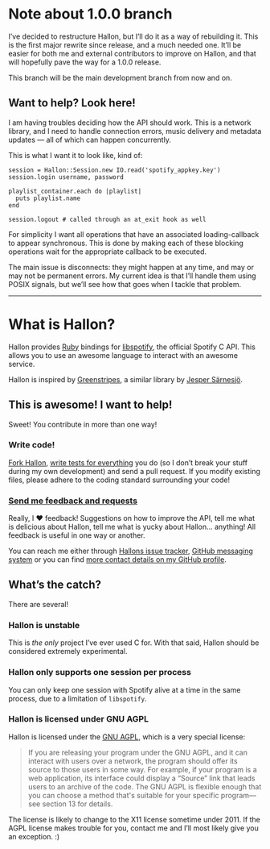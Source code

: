 Note about 1.0.0 branch
=======================
I’ve decided to restructure Hallon, but I’ll do it as a way of rebuilding it. This is the first major rewrite since release, and a much needed one. It’ll be easier for both me and external contributors to improve on Hallon, and that will hopefully pave the way for a 1.0.0 release.

This branch will be the main development branch from now and on.

Want to help? Look here!
------------------------
I am having troubles deciding how the API should work. This is a network library, and I need to handle connection errors, music delivery and metadata updates — all of which can happen concurrently.

This is what I want it to look like, kind of:

    session = Hallon::Session.new IO.read('spotify_appkey.key')
    session.login username, password
    
    playlist_container.each do |playlist|
      puts playlist.name
    end
    
    session.logout # called through an at_exit hook as well

For simplicity I want all operations that have an associated loading-callback to appear synchronous. This is done by making each of these blocking operations wait for the appropriate callback to be executed.

The main issue is disconnects: they might happen at any time, and may or may not be permanent errors. My current idea is that I’ll handle them using POSIX signals, but we’ll see how that goes when I tackle that problem.

---

What is Hallon?
===============
Hallon provides [Ruby][] bindings for [libspotify][], the official Spotify C API. This allows you to use an awesome language to interact with an awesome service.

Hallon is inspired by [Greenstripes][], a similar library by [Jesper Särnesjö][].

This is awesome! I want to help!
--------------------------------
Sweet! You contribute in more than one way!

### Write code!
[Fork Hallon](http://github.com/Burgestrand/Hallon), [write tests for everything](http://relishapp.com/rspec) you do (so I don’t break your stuff during my own development) and send a pull request. If you modify existing files, please adhere to the coding standard surrounding your code!

### [Send me feedback and requests](http://github.com/Burgestrand/Hallon/issues)
Really, I ❤ feedback! Suggestions on how to improve the API, tell me what is delicious about Hallon, tell me what is yucky about Hallon… anything! All feedback is useful in one way or another.

You can reach me either through [Hallons issue tracker](http://github.com/Burgestrand/Hallon/issues), [GitHub messaging system](http://github.com/inbox/new/Burgestrand) or you can find [more contact details on my GitHub profile](http://github.com/Burgestrand).

## What’s the catch?
There are several!

### Hallon is unstable
This is *the only* project I’ve ever used C for. With that said, Hallon should be considered extremely experimental.

### Hallon only supports one session per process
You can only keep one session with Spotify alive at a time in the same process, due to a limitation of `libspotify`.

### Hallon is licensed under GNU AGPL
Hallon is licensed under the [GNU AGPL](http://www.gnu.org/licenses/agpl-3.0.html), which is a very special license:
> If you are releasing your program under the GNU AGPL, and it can interact with users over a network, the program should offer its source to those users in some way. For example, if your program is a web application, its interface could display a “Source” link that leads users to an archive of the code. The GNU AGPL is flexible enough that you can choose a method that's suitable for your specific program—see section 13 for details.

The license is likely to change to the X11 license sometime under 2011. If the AGPL license makes trouble for you, contact me and I’ll most likely give you an exception. :)

[Ruby]: http://www.ruby-lang.org/en/
[libspotify]: http://developer.spotify.com/en/libspotify/overview/
[Greenstripes]: http://github.com/sarnesjo/greenstripes
[Jesper Särnesjö]: http://jesper.sarnesjo.org/